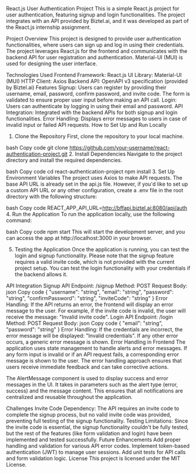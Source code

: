 React.js User Authentication Project
This is a simple React.js project for user authentication, featuring signup and login functionalities. The project integrates with an API provided by Biztel.ai, and it was developed as part of the React.js internship assignment.

Project Overview
This project is designed to provide user authentication functionalities, where users can sign up and log in using their credentials. The project leverages React.js for the frontend and communicates with the backend API for user registration and authentication. Material-UI (MUI) is used for designing the user interface.

Technologies Used
Frontend Framework: React.js
UI Library: Material-UI (MUI)
HTTP Client: Axios
Backend API: OpenAPI v3 specification (provided by Biztel.ai)
Features
Signup: Users can register by providing their username, email, password, confirm password, and invite code. The form is validated to ensure proper user input before making an API call.
Login: Users can authenticate by logging in using their email and password.
API Integration: Integrated with the backend APIs for both signup and login functionalities.
Error Handling: Displays error messages to users in case of invalid input or failed API requests.
How to Set Up and Run Locally
1. Clone the Repository
First, clone the repository to your local machine.

bash
Copy code
git clone https://github.com/your-username/react-authentication-project.git
2. Install Dependencies
Navigate to the project directory and install the required dependencies.

bash
Copy code
cd react-authentication-project
npm install
3. Set Up Environment Variables
The project uses Axios to make API requests. The base API URL is already set in the api.js file. However, if you'd like to set up a custom API URL or any other configuration, create a .env file in the root directory with the following structure:

bash
Copy code
REACT_APP_API_URL=http://bffapi.biztel.ai:8080/api/auth
4. Run the Application
To run the application locally, use the following command:

bash
Copy code
npm start
This will start the development server, and you can access the app at http://localhost:3000 in your browser.

5. Testing the Application
Once the application is running, you can test the login and signup functionality. Please note that the signup feature requires a valid invite code, which is not provided with the current project setup. You can test the login functionality with your credentials if the backend allows it.

API Integration
Signup API
Endpoint: /signup
Method: POST
Request Body:
json
Copy code
{
  "username": "string",
  "email": "string",
  "password": "string",
  "confirmPassword": "string",
  "inviteCode": "string"
}
Error Handling:
If the API returns an error, the frontend will display an error message to the user. For example, if the invite code is invalid, the user will receive the message:
"Invalid invite code".
Login API
Endpoint: /login
Method: POST
Request Body:
json
Copy code
{
  "email": "string",
  "password": "string"
}
Error Handling:
If the credentials are incorrect, the error message will be displayed:
"Invalid credentials". If any other error occurs, a generic error message is shown.
Error Handling in Frontend
The application uses state management to handle alerts and error messages. If any form input is invalid or if an API request fails, a corresponding error message is shown to the user. The error handling approach ensures that users receive immediate feedback and can take corrective actions.

The AlertMessage component is used to display success and error messages in the UI. It takes in parameters such as the alert type (error, success) and the message content. This ensures that all notifications are centralized and reusable throughout the application.

Challenges
Invite Code Dependency: The API requires an invite code to complete the signup process, but no valid invite code was provided, preventing full testing of the signup functionality.
Testing Limitations: Since the invite code is essential, the signup functionality couldn't be fully tested, but the rest of the features (like form validation and login) have been implemented and tested successfully.
Future Enhancements
Add proper handling and validation for various API error codes.
Implement token-based authentication (JWT) to manage user sessions.
Add unit tests for API calls and form validation logic.
License
This project is licensed under the MIT License.